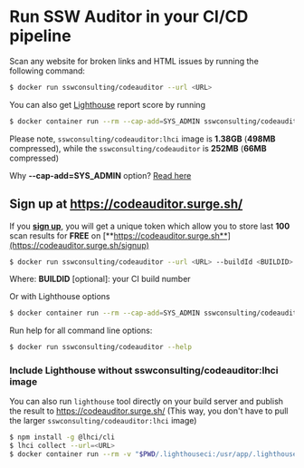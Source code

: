 # Run SSW Auditor in your CI/CD pipeline

Scan any website for broken links and HTML issues by running the following command:

```bash
$ docker run sswconsulting/codeauditor --url <URL>
```

You can also get [Lighthouse](https://developers.google.com/web/tools/lighthouse) report score by running

```bash
$ docker container run --rm --cap-add=SYS_ADMIN sswconsulting/codeauditor:lhci --url <URL> --lighthouse
```

Please note, `sswconsulting/codeauditor:lhci` image is **1.38GB** (**498MB** compressed), while the `sswconsulting/codeauditor` is **252MB** (**66MB** compressed)

Why **--cap-add=SYS_ADMIN** option? [Read here](https://github.com/GoogleChrome/lighthouse-ci/tree/master/docs/recipes/docker-client)

## Sign up at https://codeauditor.surge.sh/

If you [**sign up**](https://codeauditor.surge.sh/signup), you will get a unique token which allow you to store last **100** scan results for **FREE** on [**https://codeauditor.surge.sh**](https://codeauditor.surge.sh/signup)

```bash
$ docker run sswconsulting/codeauditor --url <URL> --buildId <BUILDID> --token <TOKEN>
```
Where: **BUILDID** [optional]: your CI build number

Or with Lighthouse options

```bash
$ docker container run --rm --cap-add=SYS_ADMIN sswconsulting/codeauditor:lhci --url <URL> --lighthouse --buildId <BUILDID> --token <TOKEN>
```

Run help for all command line options:

```bash
$ docker run sswconsulting/codeauditor --help
```

### Include Lighthouse without sswconsulting/codeauditor:lhci image
You can also run `lighthouse` tool directly on your build server and publish the result to https://codeauditor.surge.sh/ (This way, you don't have to pull the larger `sswconsulting/codeauditor:lhci` image)

```bash
$ npm install -g @lhci/cli
$ lhci collect --url=<URL>
$ docker container run --rm -v "$PWD/.lighthouseci:/usr/app/.lighthouseci" sswconsulting/sswlinkauditorv2 --url https://azuregems.io --lighthouse --token <TOKEN>
```